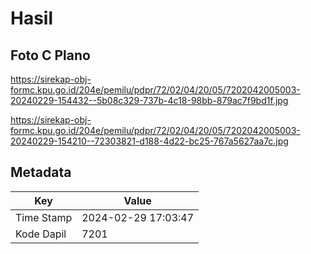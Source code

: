 # Hasil

## Foto C Plano

https://sirekap-obj-formc.kpu.go.id/204e/pemilu/pdpr/72/02/04/20/05/7202042005003-20240229-154432--5b08c329-737b-4c18-98bb-879ac7f9bd1f.jpg

https://sirekap-obj-formc.kpu.go.id/204e/pemilu/pdpr/72/02/04/20/05/7202042005003-20240229-154210--72303821-d188-4d22-bc25-767a5627aa7c.jpg


## Metadata

| Key        | Value               |
| ---------- | ------------------- |
| Time Stamp | 2024-02-29 17:03:47 |
| Kode Dapil | 7201                |



